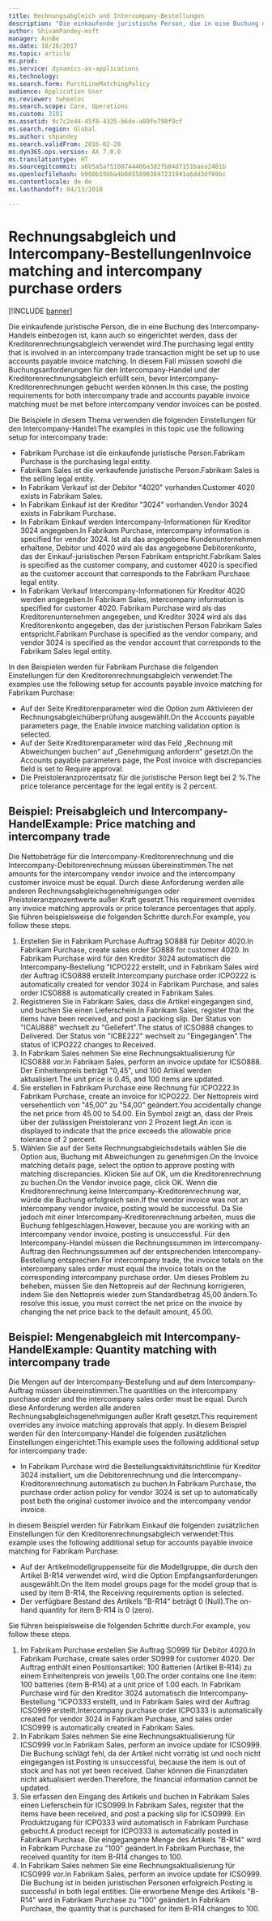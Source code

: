 ```yaml
---
title: Rechnungsabgleich und Intercompany-Bestellungen
description: "Die einkaufende juristische Person, die in eine Buchung des Intercompany-Handels einbezogen ist, kann auch so eingerichtet werden, dass der Kreditorenrechnungsabgleich verwendet wird. In diesem Fall müssen sowohl die Buchungsanforderungen für den Intercompany-Handel und der Kreditorenrechnungsabgleich erfüllt sein, bevor Intercompany-Kreditorenrechnungen gebucht werden können."
author: ShivamPandey-msft
manager: AnnBe
ms.date: 10/26/2017
ms.topic: article
ms.prod: 
ms.service: dynamics-ax-applications
ms.technology: 
ms.search.form: PurchLineMatchingPolicy
audience: Application User
ms.reviewer: twheeloc
ms.search.scope: Core, Operations
ms.custom: 3101
ms.assetid: 9c7c2e44-45f8-4325-b6de-a09fe790f9cf
ms.search.region: Global
ms.author: shpandey
ms.search.validFrom: 2016-02-28
ms.dyn365.ops.version: AX 7.0.0
ms.translationtype: HT
ms.sourcegitcommit: a8b5a5af5108744406a3d2fb84d7151baea2481b
ms.openlocfilehash: b900b19bba4b80558903847231941a6dd3df69bc
ms.contentlocale: de-de
ms.lasthandoff: 04/13/2018

---
```


# <a name="invoice-matching-and-intercompany-purchase-orders"></a><span data-ttu-id="aeaff-104">Rechnungsabgleich und Intercompany-Bestellungen</span><span class="sxs-lookup"><span data-stu-id="aeaff-104">Invoice matching and intercompany purchase orders</span></span>

[!INCLUDE [banner](../includes/banner.md)]

<span data-ttu-id="aeaff-105">Die einkaufende juristische Person, die in eine Buchung des Intercompany-Handels einbezogen ist, kann auch so eingerichtet werden, dass der Kreditorenrechnungsabgleich verwendet wird.</span><span class="sxs-lookup"><span data-stu-id="aeaff-105">The purchasing legal entity that is involved in an intercompany trade transaction might be set up to use accounts payable invoice matching.</span></span> <span data-ttu-id="aeaff-106">In diesem Fall müssen sowohl die Buchungsanforderungen für den Intercompany-Handel und der Kreditorenrechnungsabgleich erfüllt sein, bevor Intercompany-Kreditorenrechnungen gebucht werden können.</span><span class="sxs-lookup"><span data-stu-id="aeaff-106">In this case, the posting requirements for both intercompany trade and accounts payable invoice matching must be met before intercompany vendor invoices can be posted.</span></span>

<span data-ttu-id="aeaff-107">Die Beispiele in diesem Thema verwenden die folgenden Einstellungen für den Intercompany-Handel:</span><span class="sxs-lookup"><span data-stu-id="aeaff-107">The examples in this topic use the following setup for intercompany trade:</span></span>
-   <span data-ttu-id="aeaff-108">Fabrikam Purchase ist die einkaufende juristische Person.</span><span class="sxs-lookup"><span data-stu-id="aeaff-108">Fabrikam Purchase is the purchasing legal entity.</span></span>
-   <span data-ttu-id="aeaff-109">Fabrikam Sales ist die verkaufende juristische Person.</span><span class="sxs-lookup"><span data-stu-id="aeaff-109">Fabrikam Sales is the selling legal entity.</span></span>
-   <span data-ttu-id="aeaff-110">In Fabrikam Verkauf ist der Debitor "4020" vorhanden.</span><span class="sxs-lookup"><span data-stu-id="aeaff-110">Customer 4020 exists in Fabrikam Sales.</span></span>
-   <span data-ttu-id="aeaff-111">In Fabrikam Einkauf ist der Kreditor "3024" vorhanden.</span><span class="sxs-lookup"><span data-stu-id="aeaff-111">Vendor 3024 exists in Fabrikam Purchase.</span></span>
-   <span data-ttu-id="aeaff-112">In Fabrikam Einkauf werden Intercompany-Informationen für Kreditor 3024 angegeben.</span><span class="sxs-lookup"><span data-stu-id="aeaff-112">In Fabrikam Purchase, intercompany information is specified for vendor 3024.</span></span> <span data-ttu-id="aeaff-113">Ist als das angegebene Kundenunternehmen erhaltene, Debitor und 4020 wird als das angegebene Debitorenkonto, das der Einkauf-juristischen Person Fabrikam entspricht.</span><span class="sxs-lookup"><span data-stu-id="aeaff-113">Fabrikam Sales is specified as the customer company, and customer 4020 is specified as the customer account that corresponds to the Fabrikam Purchase legal entity.</span></span>
-   <span data-ttu-id="aeaff-114">In Fabrikam Verkauf Intercompany-Informationen für Kreditor 4020 werden angegeben.</span><span class="sxs-lookup"><span data-stu-id="aeaff-114">In Fabrikam Sales, intercompany information is specified for customer 4020.</span></span> <span data-ttu-id="aeaff-115">Fabrikam Purchase wird als das Kreditorenunternehmen angegeben, und Kreditor 3024 wird als das Kreditorenkonto angegeben, das der juristischen Person Fabrikam Sales entspricht.</span><span class="sxs-lookup"><span data-stu-id="aeaff-115">Fabrikam Purchase is specified as the vendor company, and vendor 3024 is specified as the vendor account that corresponds to the Fabrikam Sales legal entity.</span></span>

<span data-ttu-id="aeaff-116">In den Beispielen werden für Fabrikam Purchase die folgenden Einstellungen für den Kreditorenrechnungsabgleich verwendet:</span><span class="sxs-lookup"><span data-stu-id="aeaff-116">The examples use the following setup for accounts payable invoice matching for Fabrikam Purchase:</span></span>
-   <span data-ttu-id="aeaff-117">Auf der Seite Kreditorenparameter wird die Option zum Aktivieren der Rechnungsabgleichüberprüfung ausgewählt.</span><span class="sxs-lookup"><span data-stu-id="aeaff-117">On the Accounts payable parameters page, the Enable invoice matching validation option is selected.</span></span>
-   <span data-ttu-id="aeaff-118">Auf der Seite Kreditorenparameter wird das Feld „Rechnung mit Abweichungen buchen“ auf „Genehmigung anfordern“ gesetzt.</span><span class="sxs-lookup"><span data-stu-id="aeaff-118">On the Accounts payable parameters page, the Post invoice with discrepancies field is set to Require approval.</span></span>
-   <span data-ttu-id="aeaff-119">Die Preistoleranzprozentsatz für die juristische Person liegt bei 2 %.</span><span class="sxs-lookup"><span data-stu-id="aeaff-119">The price tolerance percentage for the legal entity is 2 percent.</span></span>

## <a name="example-price-matching-and-intercompany-trade"></a><span data-ttu-id="aeaff-120">Beispiel: Preisabgleich und Intercompany-Handel</span><span class="sxs-lookup"><span data-stu-id="aeaff-120">Example: Price matching and intercompany trade</span></span>
<span data-ttu-id="aeaff-121">Die Nettobeträge für die Intercompany-Kreditorenrechnung und die Intercompany-Debitorenrechnung müssen übereinstimmen.</span><span class="sxs-lookup"><span data-stu-id="aeaff-121">The net amounts for the intercompany vendor invoice and the intercompany customer invoice must be equal.</span></span> <span data-ttu-id="aeaff-122">Durch diese Anforderung werden alle anderen Rechnungsabgleichsgenehmigungen oder Preistoleranzprozentwerte außer Kraft gesetzt.</span><span class="sxs-lookup"><span data-stu-id="aeaff-122">This requirement overrides any invoice matching approvals or price tolerance percentages that apply.</span></span> <span data-ttu-id="aeaff-123">Sie führen beispielsweise die folgenden Schritte durch.</span><span class="sxs-lookup"><span data-stu-id="aeaff-123">For example, you follow these steps.</span></span>
1.  <span data-ttu-id="aeaff-124">Erstellen Sie in Fabrikam Purchase Auftrag SO888 für Debitor 4020.</span><span class="sxs-lookup"><span data-stu-id="aeaff-124">In Fabrikam Purchase, create sales order SO888 for customer 4020.</span></span> <span data-ttu-id="aeaff-125">In Fabrikam Purchase wird für den Kreditor 3024 automatisch die Intercompany-Bestellung "ICPO222 erstellt, und in Fabrikam Sales wird der Auftrag ICSO888 erstellt.</span><span class="sxs-lookup"><span data-stu-id="aeaff-125">Intercompany purchase order ICPO222 is automatically created for vendor 3024 in Fabrikam Purchase, and sales order ICSO888 is automatically created in Fabrikam Sales.</span></span>
2.  <span data-ttu-id="aeaff-126">Registrieren Sie in Fabrikam Sales, dass die Artikel eingegangen sind, und buchen Sie einen Lieferschein.</span><span class="sxs-lookup"><span data-stu-id="aeaff-126">In Fabrikam Sales, register that the items have been received, and post a packing slip.</span></span> <span data-ttu-id="aeaff-127">Der Status von "ICAU888" wechselt zu "Geliefert".</span><span class="sxs-lookup"><span data-stu-id="aeaff-127">The status of ICSO888 changes to Delivered.</span></span> <span data-ttu-id="aeaff-128">Der Status von "ICBE222" wechselt zu "Eingegangen".</span><span class="sxs-lookup"><span data-stu-id="aeaff-128">The status of ICPO222 changes to Received.</span></span>
3.  <span data-ttu-id="aeaff-129">In Fabrikam Sales nehmen Sie eine Rechnungsaktualisierung für ICSO888 vor.</span><span class="sxs-lookup"><span data-stu-id="aeaff-129">In Fabrikam Sales, perform an invoice update for ICSO888.</span></span> <span data-ttu-id="aeaff-130">Der Einheitenpreis beträgt "0,45", und 100 Artikel werden aktualisiert.</span><span class="sxs-lookup"><span data-stu-id="aeaff-130">The unit price is 0.45, and 100 items are updated.</span></span>
4.  <span data-ttu-id="aeaff-131">Sie erstellen in Fabrikam Purchase eine Rechnung für ICPO222.</span><span class="sxs-lookup"><span data-stu-id="aeaff-131">In Fabrikam Purchase, create an invoice for ICPO222.</span></span> <span data-ttu-id="aeaff-132">Der Nettopreis wird versehentlich von "45,00" zu "54,00" geändert.</span><span class="sxs-lookup"><span data-stu-id="aeaff-132">You accidentally change the net price from 45.00 to 54.00.</span></span> <span data-ttu-id="aeaff-133">Ein Symbol zeigt an, dass der Preis über der zulässigen Preistoleranz von 2 Prozent liegt.</span><span class="sxs-lookup"><span data-stu-id="aeaff-133">An icon is displayed to indicate that the price exceeds the allowable price tolerance of 2 percent.</span></span>
5.  <span data-ttu-id="aeaff-134">Wählen Sie auf der Seite Rechnungsabgleichsdetails wählen Sie die Option aus, Buchung mit Abweichungen zu genehmigen.</span><span class="sxs-lookup"><span data-stu-id="aeaff-134">On the Invoice matching details page, select the option to approve posting with matching discrepancies.</span></span> <span data-ttu-id="aeaff-135">Klicken Sie auf OK, um die Kreditorenrechnung zu buchen.</span><span class="sxs-lookup"><span data-stu-id="aeaff-135">On the Vendor invoice page, click OK.</span></span> <span data-ttu-id="aeaff-136">Wenn die Kreditorenrechnung keine Intercompany-Kreditorenrechnung war, würde die Buchung erfolgreich sein.</span><span class="sxs-lookup"><span data-stu-id="aeaff-136">If the vendor invoice was not an intercompany vendor invoice, posting would be successful.</span></span> <span data-ttu-id="aeaff-137">Da Sie jedoch mit einer Intercompany-Kreditorenrechnung arbeiten, muss die Buchung fehlgeschlagen.</span><span class="sxs-lookup"><span data-stu-id="aeaff-137">However, because you are working with an intercompany vendor invoice, posting is unsuccessful.</span></span> <span data-ttu-id="aeaff-138">Für den Intercompany-Handel müssen die Rechnungssummen im Intercompany-Auftrag den Rechnungssummen auf der entsprechenden Intercompany-Bestellung entsprechen.</span><span class="sxs-lookup"><span data-stu-id="aeaff-138">For intercompany trade, the invoice totals on the intercompany sales order must equal the invoice totals on the corresponding intercompany purchase order.</span></span> <span data-ttu-id="aeaff-139">Um dieses Problem zu beheben, müssen Sie den Nettopreis auf der Rechnung korrigieren, indem Sie den Nettopreis wieder zum Standardbetrag 45,00 ändern.</span><span class="sxs-lookup"><span data-stu-id="aeaff-139">To resolve this issue, you must correct the net price on the invoice by changing the net price back to the default amount, 45.00.</span></span>

## <a name="example-quantity-matching-with-intercompany-trade"></a><span data-ttu-id="aeaff-140">Beispiel: Mengenabgleich mit Intercompany-Handel</span><span class="sxs-lookup"><span data-stu-id="aeaff-140">Example: Quantity matching with intercompany trade</span></span>
<span data-ttu-id="aeaff-141">Die Mengen auf der Intercompany-Bestellung und auf dem Intercompany-Auftrag müssen übereinstimmen.</span><span class="sxs-lookup"><span data-stu-id="aeaff-141">The quantities on the intercompany purchase order and the intercompany sales order must be equal.</span></span> <span data-ttu-id="aeaff-142">Durch diese Anforderung werden alle anderen Rechnungsabgleichsgenehmigungen außer Kraft gesetzt.</span><span class="sxs-lookup"><span data-stu-id="aeaff-142">This requirement overrides any invoice matching approvals that apply.</span></span> <span data-ttu-id="aeaff-143">In diesem Beispiel werden für den Intercompany-Handel die folgenden zusätzlichen Einstellungen eingerichtet:</span><span class="sxs-lookup"><span data-stu-id="aeaff-143">This example uses the following additional setup for intercompany trade:</span></span>
-   <span data-ttu-id="aeaff-144">In Fabrikam Purchase wird die Bestellungsaktivitätsrichtlinie für Kreditor 3024 installiert, um die Debitorenrechnung und die Intercompany-Kreditorenrechnung automatisch zu buchen.</span><span class="sxs-lookup"><span data-stu-id="aeaff-144">In Fabrikam Purchase, the purchase order action policy for vendor 3024 is set up to automatically post both the original customer invoice and the intercompany vendor invoice.</span></span>

<span data-ttu-id="aeaff-145">In diesem Beispiel werden für Fabrikam Einkauf die folgenden zusätzlichen Einstellungen für den Kreditorenrechnungsabgleich verwendet:</span><span class="sxs-lookup"><span data-stu-id="aeaff-145">This example uses the following additional setup for accounts payable invoice matching for Fabrikam Purchase:</span></span>
-   <span data-ttu-id="aeaff-146">Auf der Artikelmodellgruppenseite für die Modellgruppe, die durch den Artikel B-R14 verwendet wird, wird die Option Empfangsanforderungen ausgewählt.</span><span class="sxs-lookup"><span data-stu-id="aeaff-146">On the Item model groups page for the model group that is used by item B-R14, the Receiving requirements option is selected.</span></span>
-   <span data-ttu-id="aeaff-147">Der verfügbare Bestand des Artikels "B-R14" beträgt 0 (Null).</span><span class="sxs-lookup"><span data-stu-id="aeaff-147">The on-hand quantity for item B-R14 is 0 (zero).</span></span>

<span data-ttu-id="aeaff-148">Sie führen beispielsweise die folgenden Schritte durch.</span><span class="sxs-lookup"><span data-stu-id="aeaff-148">For example, you follow these steps.</span></span>
1.  <span data-ttu-id="aeaff-149">Im Fabrikam Purchase erstellen Sie Auftrag SO999 für Debitor 4020.</span><span class="sxs-lookup"><span data-stu-id="aeaff-149">In Fabrikam Purchase, create sales order SO999 for customer 4020.</span></span> <span data-ttu-id="aeaff-150">Der Auftrag enthält einen Positionsartikel: 100 Batterien (Artikel B-R14) zu einem Einheitenpreis von jeweils 1,00.</span><span class="sxs-lookup"><span data-stu-id="aeaff-150">The order contains one line item: 100 batteries (item B-R14) at a unit price of 1.00 each.</span></span> <span data-ttu-id="aeaff-151">In Fabrikam Purchase wird für den Kreditor 3024 automatisch die Intercompany-Bestellung "ICPO333 erstellt, und in Fabrikam Sales wird der Auftrag ICSO999 erstellt.</span><span class="sxs-lookup"><span data-stu-id="aeaff-151">Intercompany purchase order ICPO333 is automatically created for vendor 3024 in Fabrikam Purchase, and sales order ICSO999 is automatically created in Fabrikam Sales.</span></span>
2.  <span data-ttu-id="aeaff-152">In Fabrikam Sales nehmen Sie eine Rechnungsaktualisierung für ICSO999 vor.</span><span class="sxs-lookup"><span data-stu-id="aeaff-152">In Fabrikam Sales, perform an invoice update for ICSO999.</span></span> <span data-ttu-id="aeaff-153">Die Buchung schlägt fehl, da der Artikel nicht vorrätig ist und noch nicht eingegangen ist.</span><span class="sxs-lookup"><span data-stu-id="aeaff-153">Posting is unsuccessful, because the item is out of stock and has not yet been received.</span></span> <span data-ttu-id="aeaff-154">Daher können die Finanzdaten nicht aktualisiert werden.</span><span class="sxs-lookup"><span data-stu-id="aeaff-154">Therefore, the financial information cannot be updated.</span></span>
3.  <span data-ttu-id="aeaff-155">Sie erfassen den Eingang des Artikels und buchen in Fabrikam Sales einen Lieferschein für ICSO999.</span><span class="sxs-lookup"><span data-stu-id="aeaff-155">In Fabrikam Sales, register that the items have been received, and post a packing slip for ICSO999.</span></span> <span data-ttu-id="aeaff-156">Ein Produktzugang für ICPO333 wird automatisch in Fabrikam Purchase gebucht.</span><span class="sxs-lookup"><span data-stu-id="aeaff-156">A product receipt for ICPO333 is automatically posted in Fabrikam Purchase.</span></span> <span data-ttu-id="aeaff-157">Die eingegangene Menge des Artikels "B-R14" wird in Fabrikam Purchase zu "100" geändert.</span><span class="sxs-lookup"><span data-stu-id="aeaff-157">In Fabrikam Purchase, the received quantity for item B-R14 changes to 100.</span></span>
4.  <span data-ttu-id="aeaff-158">In Fabrikam Sales nehmen Sie eine Rechnungsaktualisierung für ICSO999 vor.</span><span class="sxs-lookup"><span data-stu-id="aeaff-158">In Fabrikam Sales, perform an invoice update for ICSO999.</span></span> <span data-ttu-id="aeaff-159">Die Buchung ist in beiden juristischen Personen erfolgreich.</span><span class="sxs-lookup"><span data-stu-id="aeaff-159">Posting is successful in both legal entities.</span></span> <span data-ttu-id="aeaff-160">Die erworbene Menge des Artikels "B-R14" wird in Fabrikam Purchase zu "100" geändert.</span><span class="sxs-lookup"><span data-stu-id="aeaff-160">In Fabrikam Purchase, the quantity that is purchased for item B-R14 changes to 100.</span></span>






